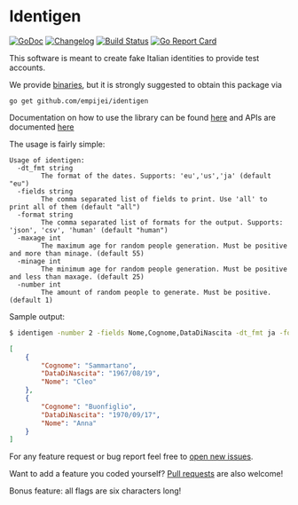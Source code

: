 # Identigen

[![GoDoc](https://godoc.org/github.com/empijei/identigen?status.png)](https://godoc.org/github.com/empijei/identigen/identities)
[![Changelog](https://img.shields.io/github/release/empijei/identigen.svg)](https://github.com/empijei/identigen/releases)
[![Build Status](https://travis-ci.org/empijei/identigen.svg?branch=master)](https://travis-ci.org/empijei/identigen) 
[![Go Report Card](https://goreportcard.com/badge/github.com/empijei/identigen)](https://goreportcard.com/report/github.com/empijei/identigen)

This software is meant to create fake Italian identities to provide test accounts.

We provide [binaries](https://github.com/empijei/identigen/releases), but it is strongly suggested to obtain this package via 
```
go get github.com/empijei/identigen
```

Documentation on how to use the library can be found [here](https://godoc.org/github.com/empijei/identigen/identities) and APIs are documented [here](https://empijei.github.io/identigen/)

The usage is fairly simple:

```
Usage of identigen:
  -dt_fmt string
    	The format of the dates. Supports: 'eu','us','ja' (default "eu")
  -fields string
    	The comma separated list of fields to print. Use 'all' to print all of them (default "all")
  -format string
    	The comma separated list of formats for the output. Supports: 'json', 'csv', 'human' (default "human")
  -maxage int
    	The maximum age for random people generation. Must be positive and more than minage. (default 55)
  -minage int
    	The minimum age for random people generation. Must be positive and less than maxage. (default 25)
  -number int
    	The amount of random people to generate. Must be positive. (default 1)
```

Sample output:
```sh
$ identigen -number 2 -fields Nome,Cognome,DataDiNascita -dt_fmt ja -format json
```
```json
[
	{
		"Cognome": "Sammartano",
		"DataDiNascita": "1967/08/19",
		"Nome": "Cleo"
	},
	{
		"Cognome": "Buonfiglio",
		"DataDiNascita": "1970/09/17",
		"Nome": "Anna"
	}
]
```

For any feature request or bug report feel free to [open new issues](https://github.com/empijei/identigen/issues/new).

Want to add a feature you coded yourself? [Pull requests](https://github.com/empijei/identigen#fork-destination-box) are also welcome!

Bonus feature: all flags are six characters long!
